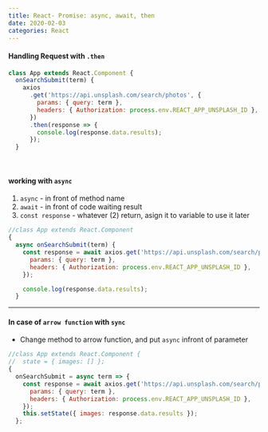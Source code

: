 ```yaml
---
title: React- Promise: async, await, then
date: 2020-02-03
categories: React
---
```



#### Handling Request with `.then`


```js
class App extends React.Component {
  onSearchSubmit(term) {
    axios
      .get('https://api.unsplash.com/search/photos', {
        params: { query: term },
        headers: { Authorization: process.env.REACT_APP_UNSPLASH_ID },
      })
      .then(response => {
        console.log(response.data.results);
      });
  }
```

<br>

#### working with `async`

1) `async` - in front of method name
2) `await` - in front of code waiting result
3) `const response` - whatever (2) return, asign it to variable to use it later


```js
//class App extends React.Component
{
  async onSearchSubmit(term) {
    const response = await axios.get('https://api.unsplash.com/search/photos', {
      params: { query: term },
      headers: { Authorization: process.env.REACT_APP_UNSPLASH_ID },
    });

    console.log(response.data.results);
  }
```



-----

#### In case of `arrow function` with `sync`

- Change method to arrow function, and put `async` infront of parameter

```js
//class App extends React.Component {
//  state = { images: [] };
{
  onSearchSubmit = async term => {
    const response = await axios.get('https://api.unsplash.com/search/photos', {
      params: { query: term },
      headers: { Authorization: process.env.REACT_APP_UNSPLASH_ID },
    });
    this.setState({ images: response.data.results });
  };
```
